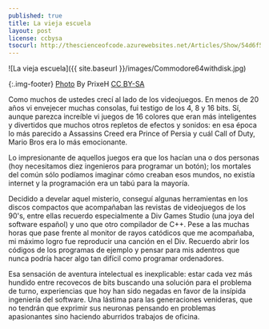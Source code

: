 ```yaml
---
published: true
title: La vieja escuela
layout: post
license: ccbysa
tsocurl: http://thescienceofcode.azurewebsites.net/Articles/Show/54d6f5ec1a28752a24f8eb7f
---
```

![La vieja escuela]({{ site.baseurl }}/images/Commodore64withdisk.jpg)

{:.img-footer}
[Photo](http://commons.wikimedia.org/wiki/File%3ACommodore64withdisk.jpg) By PrixeH [CC BY-SA](https://creativecommons.org/licenses/by-sa/3.0/deed.en)

Como muchos de ustedes crecí al lado de los videojuegos. En menos de 20 años vi envejecer muchas consolas, fui testigo de los 4, 8 y 16 bits. Sí, aunque parezca increíble vi juegos de 16 colores que eran más inteligentes y divertidos que muchos otros repletos de efectos y sonidos: en esa época lo más parecido a Assassins Creed era Prince of Persia y cuál Call of Duty, Mario Bros era lo más emocionante.
<!--more-->

Lo impresionante de aquellos juegos era que los hacían una o dos personas (hoy necesitamos diez ingenieros para programar un botón); los mortales del común sólo podíamos imaginar cómo creaban esos mundos, no existía internet y la programación era un tabú para la mayoría.

Decidido a develar aquel misterio, conseguí algunas herramientas en los discos compactos que acompañaban las revistas de videojuegos de los 90's, entre ellas recuerdo especialmente a Div Games Studio (una joya del software español) y uno que otro compilador de C++. Pese a las muchas horas que pase frente al monitor de rayos catódicos que me acompañaba, mi máximo logro fue reproducir una canción en el Div. Recuerdo abrir los códigos de los programas de ejemplo y pensar para mis adentros que nunca podría hacer algo tan difícil como programar ordenadores. 

Esa sensación de aventura intelectual es inexplicable: estar cada vez más hundido entre recovecos de bits buscando una solución para el problema de turno, experiencias que hoy han sido negadas en favor de la insípida ingeniería del software. Una lástima para las generaciones venideras, que no tendrán que exprimir sus neuronas pensando en problemas apasionantes sino haciendo aburridos trabajos de oficina.
